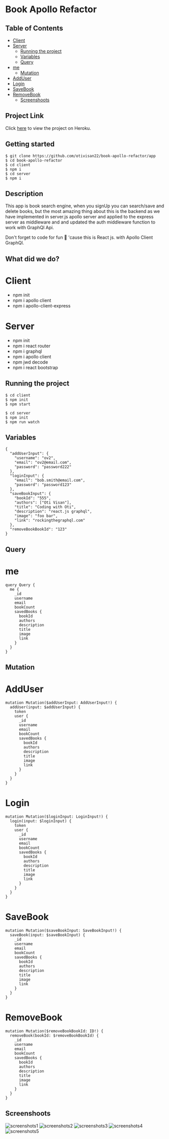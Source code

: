 <h1>Book Apollo Refactor</h1>

<h2> Table of Contents </h2>

- [Client](#client)
- [Server](#server)
  - [Running the project](#running-the-project)
  - [Variables](#variables)
  - [Query](#query)
- [me](#me)
  - [Mutation](#mutation)
- [AddUser](#adduser)
- [Login](#login)
- [SaveBook](#savebook)
- [RemoveBook](#removebook)
  - [Screenshoots](#screenshoots)

## Project Link

Click [here](https://warm-escarpment-62722.herokuapp.com/) to view the project on Heroku.

## Getting started

    $ git clone https://github.com/otivisan22/book-apollo-refactor/app
    $ cd book-apollo-refactor
    $ cd client
    $ npm i
    $ cd server
    $ npm i

## Description

This app is book search engine, when you signUp you can search/save and delete books, but the most amazing thing about this is the backend as we have implemented in server.js apollo server and applied to the express server as middleware and and updated the auth middleware function to work with GraphQl Api.

Don't forget to code for fun :rocket: 'cause this is React js. with Apollo Client GraphQl.

## What did we do?

# Client

- npm init
- npm i apollo client
- npm i apollo-client-express

# Server

- npm init
- npm i react router
- npm i graphql
- npm i apollo client
- npm jwd decode
- npm i react bootstrap

## Running the project

```
$ cd client
$ npm init
$ npm start

$ cd server
$ npm init
$ npm run watch

```

## Variables

```
{
  "addUserInput": {
    "username": "ov2",
    "email": "ov2@email.com",
    "password": "password222"
  },
  "loginInput": {
    "email": "bob.smith@email.com",
    "password": "password123"
  },
  "saveBookInput": {
    "bookId": "555",
    "authors": ["Oti Visan"],
    "title": "Coding with Oti",
    "description": "react.js graphql",
    "image": "foo bar",
    "link": "rockingthegraphql.com"
  },
  "removeBookBookId": "123"
}

```

## Query

# me

```
query Query {
  me {
    _id
    username
    email
    bookCount
    savedBooks {
      bookId
      authors
      description
      title
      image
      link
    }
  }
}

```

## Mutation

# AddUser

```
mutation Mutation($addUserInput: AddUserInput!) {
  addUser(input: $addUserInput) {
    token
    user {
      _id
      username
      email
      bookCount
      savedBooks {
        bookId
        authors
        description
        title
        image
        link
      }
    }
  }
}

```

# Login

```
mutation Mutation($loginInput: LoginInput!) {
  login(input: $loginInput) {
    token
    user {
      _id
      username
      email
      bookCount
      savedBooks {
        bookId
        authors
        description
        title
        image
        link
      }
    }
  }
}

```

# SaveBook

```
mutation Mutation($saveBookInput: SaveBookInput!) {
  saveBook(input: $saveBookInput) {
    _id
    username
    email
    bookCount
    savedBooks {
      bookId
      authors
      description
      title
      image
      link
    }
  }
}

```

# RemoveBook

```
mutation Mutation($removeBookBookId: ID!) {
  removeBook(bookId: $removeBookBookId) {
    _id
    username
    email
    bookCount
    savedBooks {
      bookId
      authors
      description
      title
      image
      link
    }
  }
}

```

## Screenshoots

![screenshots1](server/images/book1.png)
![screenshots2](server/images/book2.png)
![screenshots3](server/images/book3.png)
![screenshots4](server/images/book4.png)
![screenshots5](server/images/book5.png)
